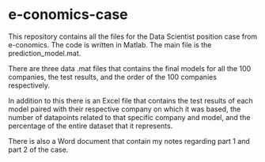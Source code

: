 # e-conomics-case

This repository contains all the files for the Data Scientist position case from e-conomics.
The code is written in Matlab. The main file is the prediction_model.mat.

There are three data .mat files that contains the final models for all the 100 companies, the test results, and the order of the 100 companies respectively.

In addition to this there is an Excel file that contains the test results of each model paired with their respective company on which it was based, the number of datapoints related to that specific company and model, and the percentage of the entire dataset that it represents.

There is also a Word document that contain my notes regarding part 1 and part 2 of the case.
